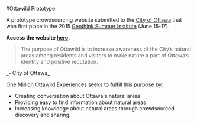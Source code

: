#Ottawild Prototype

A prototype crowdsourcing website submitted to the [City of Ottawa](http://ottawa.ca/en) that won first place in the 2015 [Geothink Summer Institute](http://summerinstitute.geothink.ca/) (June 15-17).

**Access the website [here](http://rwenite.github.io/ottawild-prototype/).**

<blockquote>
<p>The purpose of Ottawild is to increase awareness of the City’s natural areas among residents and visitors to make nature a part of Ottawa’s identity and positive reputation.</p>
</blockquote>_- City of Ottawa_ 

One Million Ottawild Experiences seeks to fulfill this purpose by:
* Creating conversation about Ottawa's natural areas 
* Providing easy to find information about natural areas 
* Increasing knowledge about natural areas through crowdsourced discovery and sharing.
